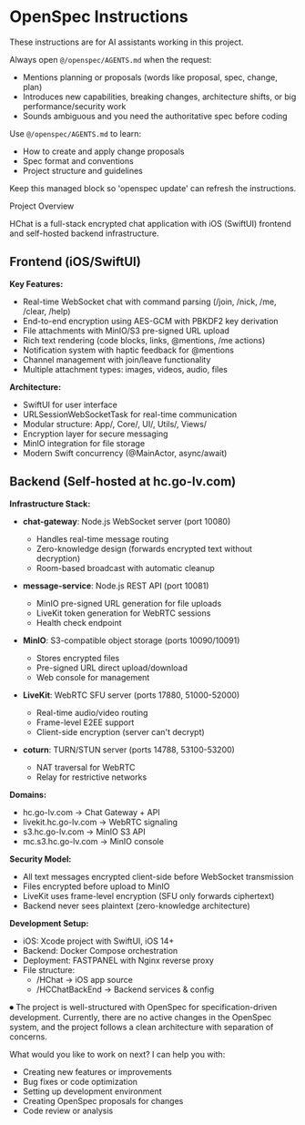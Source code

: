 <!-- OPENSPEC:START -->
# OpenSpec Instructions

These instructions are for AI assistants working in this project.

Always open `@/openspec/AGENTS.md` when the request:
- Mentions planning or proposals (words like proposal, spec, change, plan)
- Introduces new capabilities, breaking changes, architecture shifts, or big performance/security work
- Sounds ambiguous and you need the authoritative spec before coding

Use `@/openspec/AGENTS.md` to learn:
- How to create and apply change proposals
- Spec format and conventions
- Project structure and guidelines

Keep this managed block so 'openspec update' can refresh the instructions.


Project Overview

  HChat is a full-stack encrypted chat application with iOS (SwiftUI) frontend and self-hosted backend infrastructure.

  ## Frontend (iOS/SwiftUI)
  
  **Key Features:**
  - Real-time WebSocket chat with command parsing (/join, /nick, /me, /clear, /help)
  - End-to-end encryption using AES-GCM with PBKDF2 key derivation
  - File attachments with MinIO/S3 pre-signed URL upload
  - Rich text rendering (code blocks, links, @mentions, /me actions)
  - Notification system with haptic feedback for @mentions
  - Channel management with join/leave functionality
  - Multiple attachment types: images, videos, audio, files

  **Architecture:**
  - SwiftUI for user interface
  - URLSessionWebSocketTask for real-time communication
  - Modular structure: App/, Core/, UI/, Utils/, Views/
  - Encryption layer for secure messaging
  - MinIO integration for file storage
  - Modern Swift concurrency (@MainActor, async/await)

  ## Backend (Self-hosted at hc.go-lv.com)
  
  **Infrastructure Stack:**
  - **chat-gateway**: Node.js WebSocket server (port 10080)
    - Handles real-time message routing
    - Zero-knowledge design (forwards encrypted text without decryption)
    - Room-based broadcast with automatic cleanup
  
  - **message-service**: Node.js REST API (port 10081)
    - MinIO pre-signed URL generation for file uploads
    - LiveKit token generation for WebRTC sessions
    - Health check endpoint
  
  - **MinIO**: S3-compatible object storage (ports 10090/10091)
    - Stores encrypted files
    - Pre-signed URL direct upload/download
    - Web console for management
  
  - **LiveKit**: WebRTC SFU server (ports 17880, 51000-52000)
    - Real-time audio/video routing
    - Frame-level E2EE support
    - Client-side encryption (server can't decrypt)
  
  - **coturn**: TURN/STUN server (ports 14788, 53100-53200)
    - NAT traversal for WebRTC
    - Relay for restrictive networks

  **Domains:**
  - hc.go-lv.com → Chat Gateway + API
  - livekit.hc.go-lv.com → WebRTC signaling
  - s3.hc.go-lv.com → MinIO S3 API
  - mc.s3.hc.go-lv.com → MinIO console

  **Security Model:**
  - All text messages encrypted client-side before WebSocket transmission
  - Files encrypted before upload to MinIO
  - LiveKit uses frame-level encryption (SFU only forwards ciphertext)
  - Backend never sees plaintext (zero-knowledge architecture)

  **Development Setup:**
  - iOS: Xcode project with SwiftUI, iOS 14+
  - Backend: Docker Compose orchestration
  - Deployment: FASTPANEL with Nginx reverse proxy
  - File structure:
    - /HChat → iOS app source
    - /HCChatBackEnd → Backend services & config

⏺ The project is well-structured with OpenSpec for specification-driven development. Currently, there are no active changes in the OpenSpec system, and the project follows a clean
  architecture with separation of concerns.

  What would you like to work on next? I can help you with:
  - Creating new features or improvements
  - Bug fixes or code optimization
  - Setting up development environment
  - Creating OpenSpec proposals for changes
  - Code review or analysis
  
<!-- OPENSPEC:END -->